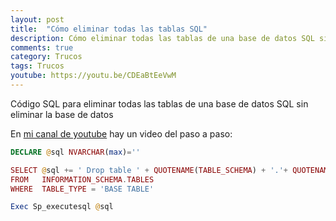 ```yaml
---
layout: post
title:  "Cómo eliminar todas las tablas SQL"
description: Cómo eliminar todas las tablas de una base de datos SQL sin eliminar la base de datos
comments: true
category: Trucos
tags: Trucos
youtube: https://youtu.be/CDEaBtEeVwM
---
```

Código SQL para eliminar todas las tablas de una base de datos SQL sin eliminar la base de datos

En <a target="_blank" href="{{ page.youtube }}">mi canal de youtube</a> hay un video del paso a paso:

```PHP
DECLARE @sql NVARCHAR(max)=''

SELECT @sql += ' Drop table ' + QUOTENAME(TABLE_SCHEMA) + '.'+ QUOTENAME(TABLE_NAME) + '; '
FROM   INFORMATION_SCHEMA.TABLES
WHERE  TABLE_TYPE = 'BASE TABLE'

Exec Sp_executesql @sql
```
